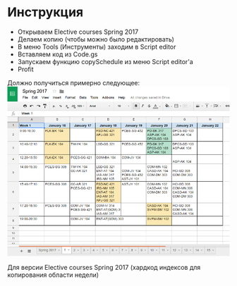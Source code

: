 # Инструкция

- Открываем Elective courses Spring 2017
- Делаем копию (чтобы можно было редактировать)
- В меню Tools (Инструменты) заходим в Script editor
- Вставляем код из Code.gs 
- Запускаем функцию copySchedule из меню Script editor'a
- Profit

Должно получиться примерно следующее:
![success coping](https://github.com/kriku/scheduleShifter/raw/master/lookslike.png)


Для версии Elective courses Spring 2017
(хардкод индексов для копирования области недели)
